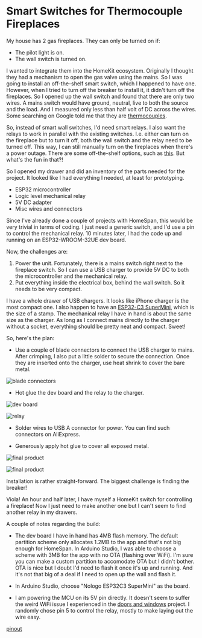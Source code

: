 # Smart Switches for Thermocouple Fireplaces

My house has 2 gas fireplaces. They can only be turned on if:

* The pilot light is on.
* The wall switch is turned on.

I wanted to integrate them into the HomeKit ecosystem. Originally I thought they had a mechanism to open the gas valve using the mains. So I was going to install an off-the-shelf smart switch, which I happened to have one. However, when I tried to turn off the breaker to install it, it didn't turn off the fireplaces. So I opened up the wall switch and found that there are only two wires. A mains switch would have ground, neutral, live to both the source and the load. And I measured only less than half volt of DC across the wires. Some searching on Google told me that they are [thermocouples](https://en.wikipedia.org/wiki/Thermocouple).

So, instead of smart wall switches, I'd need smart relays. I also want the relays to work in parallel with the existing switches. I.e. either can turn on the fireplace but to turn it off, both the wall switch and the relay need to be turned off. This way, I can still manually turn on the fireplaces when there's a power outage. There are some off-the-shelf options, such as [this](https://www.amazon.com/Shelly-Bluetooth-Automation-Compatible-Required/dp/B0CQCDPLCF). But what's the fun in that?!

So I opened my drawer and did an inventory of the parts needed for the project. It looked like I had everything I needed, at least for prototyping.

* ESP32 microcontroller
* Logic level mechanical relay
* 5V DC adapter
* Misc wires and connectors

Since I've already done a couple of projects with HomeSpan, this would be very trivial in terms of coding. I just need a generic switch, and I'd use a pin to control the mechanical relay. 10 minutes later, I had the code up and running on an ESP32-WROOM-32UE dev board.

Now, the challenges are:

1. Power the unit. Fortunately, there is a mains switch right next to the fireplace switch. So I can use a USB charger to provide 5V DC to both the microcontroller and the mechanical relay.
2. Put everything inside the electrical box, behind the wall switch. So it needs to be very compact.

I have a whole drawer of USB chargers. It looks like iPhone charger is the most compact one. I also happen to have an [ESP32-C3 SuperMini](https://www.amazon.com/ESP32-C3-Development-Bluetooth-Single-Core-Processor/dp/B0D4QK5V74), which is the size of a stamp. The mechanical relay I have in hand is about the same size as the charger. As long as I connect mains directly to the charger without a socket, everything should be pretty neat and compact. Sweet!

So, here's the plan:

* Use a couple of blade connectors to connect the USB charger to mains. After crimping, I also put a little solder to secure the connection. Once they are inserted onto the charger, use heat shrink to cover the bare metal.

![blade connectors](IMG_0641.jpeg)

* Hot glue the dev board and the relay to the charger.

![dev board](IMG_0642.jpeg)

![relay](IMG_0643.jpeg)

* Solder wires to USB A connector for power. You can find such connectors on AliExpress.

* Generously apply hot glue to cover all exposed metal.

![final product](IMG_0646.jpeg)

![final product](IMG_0644.jpeg)

Installation is rather straight-forward. The biggest challenge is finding the breaker!

Viola! An hour and half later, I have myself a HomeKit switch for controlling a fireplace! Now I just need to make another one but I can't seem to find another relay in my drawers.

A couple of notes regarding the build:

* The dev board I have in hand has 4MB flash memory. The default partition scheme only allocates 1.2MB to the app and that's not big enough for HomeSpan. In Arduino Studio, I was able to choose a scheme with 3MB for the app with no OTA (flashing over WiFi). I'm sure you can make a custom partition to accomodate OTA but I didn't bother. OTA is nice but I doubt I'd need to flash it once it's up and running. And it's not that big of a deal if I need to open up the wall and flash it.

* In Arduino Studio, choose "Nologo ESP32C3 SuperMini" as the board.

* I am powering the MCU on its 5V  pin directly. It doesn't seem to suffer the weird WiFi issue I experienced in the [doors and windows](doors_and_windows/) project. I randomly chose pin 5 to control the relay, mostly to make laying out the wire easy.

[pinout](esp32-c3-pinout.jpg)